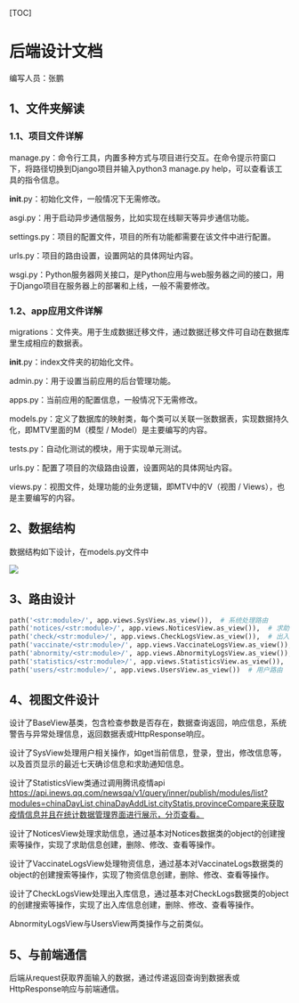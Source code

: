 [TOC]



# 后端设计文档

编写人员：张鹏

## 1、文件夹解读

### 1.1、项目文件详解

manage.py：命令行工具，内置多种方式与项目进行交互。在命令提示符窗口下，将路径切换到Django项目并输入python3 manage.py help，可以查看该工具的指令信息。

__init__.py：初始化文件，一般情况下无需修改。

asgi.py：用于启动异步通信服务，比如实现在线聊天等异步通信功能。

settings.py：项目的配置文件，项目的所有功能都需要在该文件中进行配置。

urls.py：项目的路由设置，设置网站的具体网址内容。

wsgi.py：Python服务器网关接口，是Python应用与web服务器之间的接口，用于Django项目在服务器上的部署和上线，一般不需要修改。

### 1.2、app应用文件详解

migrations：文件夹。用于生成数据迁移文件，通过数据迁移文件可自动在数据库里生成相应的数据表。

__init__.py：index文件夹的初始化文件。

admin.py：用于设置当前应用的后台管理功能。

apps.py：当前应用的配置信息，一般情况下无需修改。

models.py：定义了数据库的映射类，每个类可以关联一张数据表，实现数据持久化，即MTV里面的M（模型 / Model）是主要编写的内容。

tests.py：自动化测试的模块，用于实现单元测试。

urls.py：配置了项目的次级路由设置，设置网站的具体网址内容。

views.py：视图文件，处理功能的业务逻辑，即MTV中的V（视图 / Views），也是主要编写的内容。

## 2、数据结构

数据结构如下设计，在models.py文件中

![](https://s3.bmp.ovh/imgs/2022/06/02/b4c84a32695ac626.png)

## 3、路由设计

```python
path('<str:module>/', app.views.SysView.as_view()),  # 系统处理路由
path('notices/<str:module>/', app.views.NoticesView.as_view()),  # 求助信息路由
path('check/<str:module>/', app.views.CheckLogsView.as_view()),  # 出入库路由
path('vaccinate/<str:module>/', app.views.VaccinateLogsView.as_view()),  # 物资管理路由
path('abnormity/<str:module>/', app.views.AbnormityLogsView.as_view()),  # 异常处理路由
path('statistics/<str:module>/', app.views.StatisticsView.as_view()),  # 统计数据路由
path('users/<str:module>/', app.views.UsersView.as_view())  # 用户路由
```

## 4、视图文件设计

设计了BaseView基类，包含检查参数是否存在，数据查询返回，响应信息，系统警告与异常处理信息，返回数据表或HttpResponse响应。

设计了SysView处理用户相关操作，如get当前信息，登录，登出，修改信息等，以及首页显示的最近七天确诊信息和求助通知信息。

设计了StatisticsView类通过调用腾讯疫情api  https://api.inews.qq.com/newsqa/v1/query/inner/publish/modules/list?modules=chinaDayList,chinaDayAddList,cityStatis,provinceCompare来获取疫情信息并且在统计数据管理界面进行展示，分页查看。

设计了NoticesView处理求助信息，通过基本对Notices数据类的object的创建搜索等操作，实现了求助信息创建，删除、修改、查看等操作。

设计了VaccinateLogsView处理物资信息，通过基本对VaccinateLogs数据类的object的创建搜索等操作，实现了物资信息创建，删除、修改、查看等操作。

设计了CheckLogsView处理出入库信息，通过基本对CheckLogs数据类的object的创建搜索等操作，实现了出入库信息创建，删除、修改、查看等操作。

AbnormityLogsView与UsersView两类操作与之前类似。

## 5、与前端通信

后端从request获取界面输入的数据，通过传递返回查询到数据表或HttpResponse响应与前端通信。
